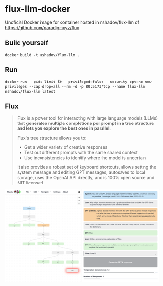 # flux-llm-docker
Unoficial Docker image for container hosted in nshadov/flux-llm of https://github.com/paradigmxyz/flux

## Build yourself

```
docker build -t nshadov/flux-llm .
```

## Run

```
docker run --pids-limit 50 --privileged=false --security-opt=no-new-privileges --cap-drop=all --rm -d -p 80:5173/tcp --name flux-llm nshadov/flux-llm:latest 
```

## Flux

> Flux is a power tool for interacting with large language models (LLMs) that **generates multiple completions per prompt in a tree structure and lets you explore the best ones in parallel**.
>
> Flux's tree structure allows you to:
> * Get a wider variety of creative responses
> * Test out different prompts with the same shared context
> * Use inconsistencies to identify where the model is uncertain
> 
> It also provides a robust set of keyboard shortcuts, allows setting the system message and editing GPT messages, autosaves to local storage, uses the OpenAI API directly, and is 100% open source and MIT licensed.

![Flux Tree Graph](https://github.com/paradigmxyz/flux/raw/main/public/meta-full.png)